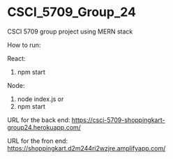 # CSCI_5709_Group_24
CSCI 5709 group project using MERN stack

How to run:

React:
1. npm start

Node:
1. node index.js or
2. npm start

URL for the back end: https://csci-5709-shoppingkart-group24.herokuapp.com/

URL for the fron end: https://shoppingkart.d2m244ri2wzjre.amplifyapp.com/
